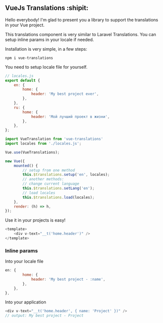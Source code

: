 ## VueJs Translations :shipit:

Hello everybody! I'm glad to present you a library to support the translations in your Vue project.

This translations component is very similar to Laravel Translations. You can setup inline params in your locale if needed.

Installation is very simple, in a few steps:

```shell
npm i vue-translations
```

You need to setup locale file for yourself.
```javascript
// locales.js
export default {
    en: {
        home: {
            header: 'My best project ever',
        },
    },
    ru: {
        home: {
            header: 'Мой лучший проект в жизни',
        },
    },
};
```

```javascript
import VueTranslation from 'vue-translations'
import locales from './locales.js';

Vue.use(VueTranslations);

new Vue({
    mounted() {
        // setup from one method
        this.$translations.setup('en', locales);
        // another methods:
        // change current language
        this.$translations.setLang('en');
        // load locales
        this.$translations.load(locales);
    },
    render: (h) => h,
});
```

Use it in your projects is easy!
```javascript
<template>
    <div v-text="__t('home.header')" />
</template>
```

### Inline params

Into your locale file
```javascript
en: {
        home: {
            header: 'My best project - :name',
        },
    },
},
```

Into your application
```javascript
<div v-text="__t('home.header', { name: 'Project' })" />
// output: My best project - Project
```

